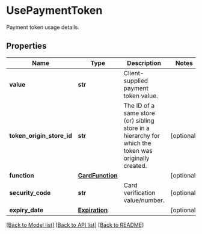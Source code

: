 # UsePaymentToken

Payment token usage details.
## Properties
Name | Type | Description | Notes
------------ | ------------- | ------------- | -------------
**value** | **str** | Client-supplied payment token value. | 
**token_origin_store_id** | **str** | The ID of a same store (or) sibling store in a hierarchy for which the token was originally created. | [optional] 
**function** | [**CardFunction**](CardFunction.md) |  | [optional] 
**security_code** | **str** | Card verification value/number. | [optional] 
**expiry_date** | [**Expiration**](Expiration.md) |  | [optional] 

[[Back to Model list]](../README.md#documentation-for-models) [[Back to API list]](../README.md#documentation-for-api-endpoints) [[Back to README]](../README.md)


